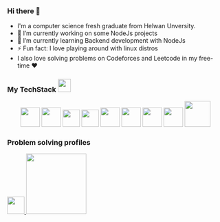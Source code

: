 ### Hi there 👋

- I'm a computer science fresh graduate from Helwan Unversity.
- 🔭 I’m currently working on some NodeJs projects
- 🌱 I’m currently learning Backend development with NodeJs
- ⚡ Fun fact: I love playing around with linux distros
-  I also love solving problems on Codeforces and Leetcode in my free-time ❤️


<h3> My TechStack <img width="30" src="https://emojipedia-us.s3.dualstack.us-west-1.amazonaws.com/thumbs/240/whatsapp/326/laptop_1f4bb.png"/> </h3>
<div align="center">
<img width="45" src="https://img.icons8.com/color/344/c-programming.png"/>
<img width="45" src="https://img.icons8.com/color/344/c-plus-plus-logo.png"/>
<img width="40" src="https://raw.githubusercontent.com/gilbarbara/logos/master/logos/javascript.svg"/>
<img width="40" src="https://raw.githubusercontent.com/gilbarbara/logos/master/logos/typescript-icon.svg"/>
<img width="45" src="https://img.icons8.com/color/344/ubuntu--v1.png"/>
<img width="45" src="https://img.icons8.com/color/344/nodejs.png"/>
<img width="45" src="https://img.icons8.com/color/344/postgreesql.png"/>
<img width="45" src="https://img.icons8.com/external-soft-fill-juicy-fish/344/external-sql-coding-and-development-soft-fill-soft-fill-juicy-fish.png"/>
<img width="60" src="https://img.icons8.com/plasticine/452/bash.png"/>
</div>

<div align="left">
<h3> Problem solving profiles </h3>

<a href="https://leetcode.com/Tprg/">
  <img width="40" src="https://leetcode.com/_next/static/images/logo-dark-c96c407d175e36c81e236fcfdd682a0b.png" /> 
</a>

<a href="https://codeforces.com/profile/Noureldien"> 
  <img width="140" src="https://codeforces.org/s/83345/images/codeforces-sponsored-by-ton.png"/> 
</a>
</div>
